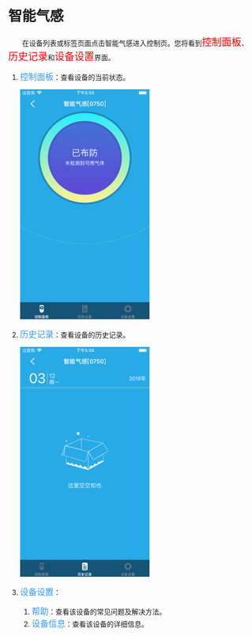 # 智能气感

&emsp;&emsp;在设备列表或标签页面点击智能气感进入控制页。您将看到<font style='color:#ff0000;font-size:20px'>控制面板</font>、<font style='color:#ff0000;font-size:20px'>历史记录</font>和<font style='color:#ff0000;font-size:20px'>设备设置</font>界面。

1. <font style='color:#3699ff;font-size:17px'>控制面板</font>：查看设备的当前状态。

	<img src="../images/MacBee/气感/控制界面.png" width = "262" height = "465">
	
2. <font style='color:#3699ff;font-size:17px'>历史记录</font>：查看设备的历史记录。

	<img src="../images/MacBee/气感/历史记录.png" width = "262" height = "465">

3. <font style='color:#3699ff;font-size:17px'>设备设置</font>：

	1. <font style='color:#3699ff;font-size:17px'>帮助</font>：查看该设备的常见问题及解决方法。
	2. <font style='color:#3699ff;font-size:17px'>设备信息</font>：查看该设备的详细信息。
